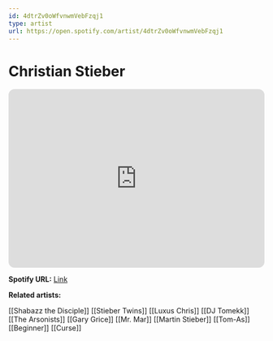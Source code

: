 ```yaml
---
id: 4dtrZv0oWfvnwmVebFzqj1
type: artist
url: https://open.spotify.com/artist/4dtrZv0oWfvnwmVebFzqj1
---
```

# Christian Stieber

<iframe style="border-radius:12px" src="https://open.spotify.com/embed/artist/4dtrZv0oWfvnwmVebFzqj1" width="100%" height="352" frameBorder="0" allowfullscreen="" allow="autoplay; clipboard-write; encrypted-media; fullscreen; picture-in-picture" loading="lazy"></iframe>

**Spotify URL:** [Link](https://open.spotify.com/artist/4dtrZv0oWfvnwmVebFzqj1)

**Related artists:**

[[Shabazz the Disciple]]
[[Stieber Twins]]
[[Luxus Chris]]
[[DJ Tomekk]]
[[The Arsonists]]
[[Gary Grice]]
[[Mr. Mar]]
[[Martin Stieber]]
[[Tom-As]]
[[Beginner]]
[[Curse]]
